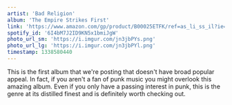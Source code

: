 ```yaml
---
artist: 'Bad Religion'
album: 'The Empire Strikes First'
link: 'https://www.amazon.com/gp/product/B00025ETFK/ref=as_li_ss_il?ie=UTF8&amp;tag=besalbintheun-20&amp;linkCode=as2&amp;camp=1789&amp;creative=390957&amp;creativeASIN=B00025ETFK'
spotify_id: '6I4bM7J2ID9KN5x1bmiJgW'
photo_url_sm: 'https://i.imgur.com/jn3jbPYs.png'
photo_url_lg: 'https://i.imgur.com/jn3jbPYl.png'
timestamp: 1338580440
---
```

This is the first album that we're posting that doesn't have broad popular appeal. In fact, if you aren't a fan of punk music you might overlook this amazing album. Even if you only have a passing interest in punk, this is the genre at its distilled finest and is definitely worth checking out.